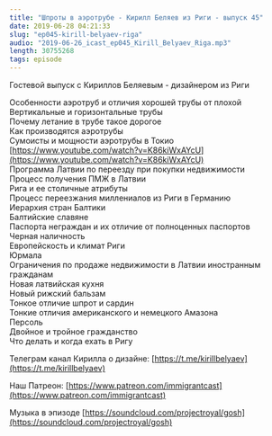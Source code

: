 ```yaml
---
title: "Шпроты в аэротрубе - Кирилл Беляев из Риги - выпуск 45"
date: 2019-06-28 04:21:33
slug: "ep045-kirill-belyaev-riga"
audio: "2019-06-26_icast_ep045_Kirill_Belyaev_Riga.mp3"
length: 30755268
tags: episode
---
```

Гостевой выпуск с Кириллов Беляевым - дизайнером из Риги  
  
Особенности аэротруб и отличия хорошей трубы от плохой  
Вертикальные и горизонтальные трубы  
Почему летание в трубе такое дорогое  
Как производятся аэротрубы  
Сумоисты и мощности аэротрубы в Токио [https://www.youtube.com/watch?v=K86kiWxAYcU](https://www.youtube.com/watch?v=K86kiWxAYcU)  
Программа Латвии по переезду при покупки недвижимости  
Процесс получения ПМЖ в Латвии  
Рига и ее столичные атрибуты  
Процесс переезжания миллениалов из Риги в Германию  
Иерархия стран Балтики  
Балтийские славяне  
Паспорта неграждан и их отличие от полноценных паспортов  
Черная наличность  
Европейскость и климат Риги  
Юрмала  
Ограничения по продаже недвижимости в Латвии иностранным гражданам  
Новая латвийская кухня  
Новый рижский бальзам  
Тонкое отличие шпрот и сардин  
Тонкие отличия американского и немецкого Амазона  
Персоль  
Двойное и тройное гражданство  
Что делать и когда ехать в Ригу  
  
Телеграм канал Кирилла о дизайне: [https://t.me/kirillbelyaev](https://t.me/kirillbelyaev)  
  
Наш Патреон: [https://www.patreon.com/immigrantcast](https://www.patreon.com/immigrantcast)  
  
Музыка в эпизоде [https://soundcloud.com/projectroyal/gosh](https://soundcloud.com/projectroyal/gosh)
